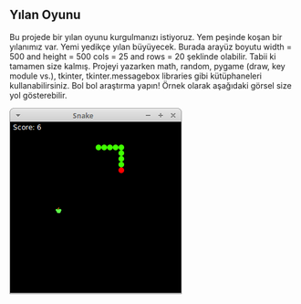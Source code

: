 ## Yılan Oyunu

Bu projede bir yılan oyunu kurgulmanızı istiyoruz. Yem peşinde koşan bir yılanımız var. Yemi yedikçe yılan büyüyecek. Burada arayüz boyutu width = 500 and height = 500
cols = 25 and rows = 20 şeklinde olabilir. Tabii ki tamamen size kalmış. Projeyi yazarken math, random, pygame (draw, key module vs.), tkinter, tkinter.messagebox libraries
gibi kütüphaneleri kullanabilirsiniz. Bol bol araştırma yapın! Örnek olarak aşağıdaki görsel size yol gösterebilir.

![img](figures/snake.png)
